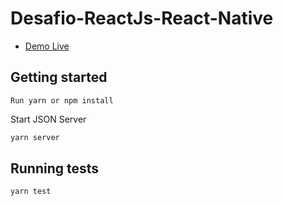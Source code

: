 # Desafio-ReactJs-React-Native

- [Demo Live](https://demo-react-app-live-owkalsayv-tiagossgaspar.vercel.app/)

<!-- tocstop -->

## Getting started

```
Run yarn or npm install
```

Start JSON Server

```bash
yarn server 
```
## Running tests
```bash
yarn test 
```
